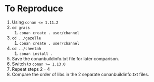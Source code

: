 # To Reproduce

1. Using `conan <= 1.11.2`
1. `cd grass`
   1. `conan create . user/channel`
1. `cd ../gazelle`
   1. `conan create . user/channel`
1. `cd ../cheetah`
   1. `conan install .`
1. Save the conanbuildinfo.txt file for later comparison.
1. Switch to `conan >= 1.13.0`
1. Repeat steps 2 - 4
1. Compare the order of libs in the 2 separate conanbuildinfo.txt files.

